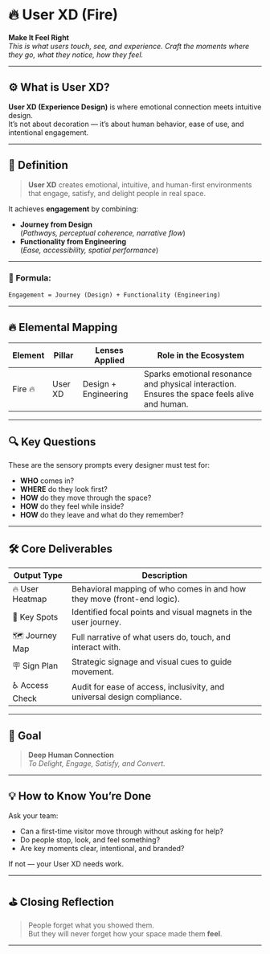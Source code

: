 # 🔥 User XD (Fire)  
**Make It Feel Right**  
_This is what users touch, see, and experience. Craft the moments where they go, what they notice, how they feel._

---

## ⚙️ What is User XD?

**User XD (Experience Design)** is where emotional connection meets intuitive design.  
It’s not about decoration — it’s about human behavior, ease of use, and intentional engagement.

---

## 🧠 Definition

> **User XD** creates emotional, intuitive, and human-first environments  
> that engage, satisfy, and delight people in real space.

It achieves **engagement** by combining:
- **Journey from Design**  
  (_Pathways, perceptual coherence, narrative flow_)
- **Functionality from Engineering**  
  (_Ease, accessibility, spatial performance_)

---

### 📐 Formula:
```txt
Engagement = Journey (Design) + Functionality (Engineering)
```

---

## 🔥 Elemental Mapping

| Element | Pillar   | Lenses Applied         | Role in the Ecosystem                                 |
|---------|----------|------------------------|--------------------------------------------------------|
| Fire 🔥 | User XD  | Design + Engineering   | Sparks emotional resonance and physical interaction. Ensures the space feels alive and human. |

---

## 🔍 Key Questions

These are the sensory prompts every designer must test for:

- **WHO** comes in?
- **WHERE** do they look first?
- **HOW** do they move through the space?
- **HOW** do they feel while inside?
- **HOW** do they leave and what do they remember?

---

## 🛠️ Core Deliverables

| Output Type     | Description                                                                 |
|-----------------|-----------------------------------------------------------------------------|
| 🔥 User Heatmap  | Behavioral mapping of who comes in and how they move (front-end logic).     |
| 🎯 Key Spots     | Identified focal points and visual magnets in the user journey.             |
| 🗺️ Journey Map   | Full narrative of what users do, touch, and interact with.                  |
| 🪧 Sign Plan      | Strategic signage and visual cues to guide movement.                        |
| ♿ Access Check   | Audit for ease of access, inclusivity, and universal design compliance.     |

---

## 🎯 Goal

> **Deep Human Connection**  
_To Delight, Engage, Satisfy, and Convert._

---

## 💡 How to Know You’re Done

Ask your team:

- Can a first-time visitor move through without asking for help?
- Do people stop, look, and feel something?
- Are key moments clear, intentional, and branded?

If not — your User XD needs work.

---

## ⛳️ Closing Reflection

> People forget what you showed them.  
> But they will never forget how your space made them **feel**.

---

